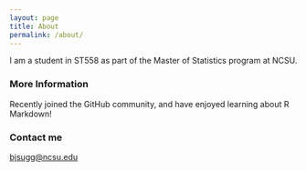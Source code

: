 ```yaml
---
layout: page
title: About
permalink: /about/
---
```


I am a student in ST558 as part of the Master of Statistics program at NCSU.

### More Information
Recently joined the GitHub community, and have enjoyed learning about R Markdown!

### Contact me

[bjsugg@ncsu.edu](mailto:bjsugg@ncsu.edu)
